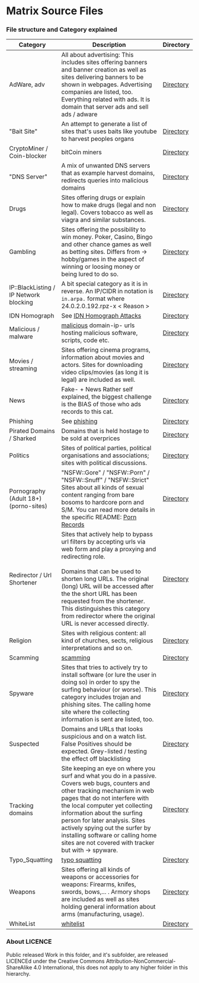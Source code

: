 # Matrix Source Files

### File structure and Category explained

[//]: # ( dirlink; using http: on purpose )

| Category                               | Description                                                                                                                                                                                                                                                                                                                                                                                       | Directory                                                                            |
|----------------------------------------|---------------------------------------------------------------------------------------------------------------------------------------------------------------------------------------------------------------------------------------------------------------------------------------------------------------------------------------------------------------------------------------------------|--------------------------------------------------------------------------------------|
| AdWare, adv                            | All about advertising: This includes sites offering banners and banner creation as well as sites delivering banners to be shown in webpages. Advertising companies are listed, too. <br> Everything related with ads. It is domain that server ads and sell ads / adware                                                                                                                          | [Directory](https://github.com/mypdns/matrix/tree/master/source/adware)              |
| "Bait Site"                            | An attempt to generate a list of sites that's uses baits like youtube to harvest peoples organs                                                                                                                                                                                                                                                                                                   | [Directory](https://github.com/mypdns/matrix/tree/master/source/bait_sites)          |
| CryptoMiner / Coin-blocker             | bitCoin miners                                                                                                                                                                                                                                                                                                                                                                                    | [Directory](https://github.com/mypdns/matrix/tree/master/source/coinblocker)         |
| "DNS Server"                           | A mix of unwanted DNS servers that as example harvest domains, redirects queries into malicious domains                                                                                                                                                                                                                                                                                           | [Directory](https://github.com/mypdns/matrix/tree/master/source/dns-servers)         |
| Drugs                                  | Sites offering drugs or explain how to make drugs (legal and non legal). Covers tobacco as well as viagra and similar substances.                                                                                                                                                                                                                                                                 | [Directory](https://github.com/mypdns/matrix/tree/master/source/drugs)               |
| Gambling                               | Sites offering the possibility to win money. Poker, Casino, Bingo and other chance games as well as betting sites. Differs from -> hobby/games in the aspect of winning or loosing money or being lured to do so.                                                                                                                                                                                 | [Directory](https://github.com/mypdns/matrix/tree/master/source/gambling)            |
| IP::BlackListing / IP Network blocking | A bit special category as it is in reverse. An IP/CIDR in notation is `in.arpa.` format where 24.0.2.0.192.rpz-x < Reason >                                                                                                                                                                                                                                                                       | [Directory](https://github.com/mypdns/matrix/tree/master/source/ip-network-blocking) |
| IDN Homograph | See [IDN Homograph Attacks](https://kb.mypdns.org/articles/MTX-A-88)                                                                                                                                                                                                                                                                       | [Directory](https://github.com/mypdns/matrix/tree/master/source/idn-homograph) |
| Malicious / malware                    | [malicious](https://kb.mypdns.org/articles/MTX/malicious) domain-ip- urls hosting malicious software, scripts, code etc.                                                                                                                                                                                                                                                                          | [Directory](https://github.com/mypdns/matrix/tree/master/source/malicious)           |
| Movies / streaming                     | Sites offering cinema programs, information about movies and actors. Sites for downloading video clips/movies (as long it is legal) are included as well.                                                                                                                                                                                                                                         | [Directory](https://github.com/mypdns/matrix/tree/master/source/movies)              |
| News                                   | Fake- + News Rather self explained, the biggest challenge is the BIAS of those who ads records to this cat.                                                                                                                                                                                                                                                                                       | [Directory](https://github.com/mypdns/matrix/tree/master/source/news)                |
| Phishing                               | See [phishing](https://kb.mypdns.org/articles/MTX/phishing)                                                                                                                                                                                                                                                                                                                                       | [Directory](https://github.com/mypdns/matrix/tree/master/source/phishing)            |
| Pirated Domains / Sharked              | Domains that is held hostage to be sold at overprices                                                                                                                                                                                                                                                                                                                                             | [Directory](https://github.com/mypdns/matrix/tree/master/source/pirated)             |
| Politics                               | Sites of political parties, political organisations and associations; sites with political discussions.                                                                                                                                                                                                                                                                                           | [Directory](https://github.com/mypdns/matrix/tree/master/source/politics)            |
| Pornography (Adult 18+) (porno-sites)  | "NSFW::Gore" / "NSFW::Porn" / "NSFW::Snuff" / "NSFW::Strict" Sites about all kinds of sexual content ranging from bare bosoms to hardcore porn and S/M. You can read more details in the specific README: [Porn Records](https://github.com/mypdns/matrix/blob/master/source/porn_filters/README.md)                                                                                              | [Directory](https://github.com/mypdns/matrix/tree/master/source/porn_filters)        |
| Redirector / Url Shortener             | Sites that actively help to bypass url filters by accepting urls via web form and play a proxying and redirecting role. <br><br> Domains that can be used to shorten long URLs. The original (long) URL will be accessed after the the short URL has been requested from the shortener. This distinguishes this category from redirector where the original URL is never accessed directly.       | [Directory](https://github.com/mypdns/matrix/tree/master/source/redirector)          |
| Religion                               | Sites with religious content: all kind of churches, sects, religious interpretations and so on.                                                                                                                                                                                                                                                                                                   | [Directory](https://github.com/mypdns/matrix/tree/master/source/religion)            |
| Scamming                               | [scamming](https://kb.mypdns.org/articles/MTX/scamming)                                                                                                                                                                                                                                                                                                                                           | [Directory](https://github.com/mypdns/matrix/tree/master/source/scamming)            |
| Spyware                                | Sites that tries to actively try to install software (or lure the user in doing so) in order to spy the surfing behaviour (or worse). This category includes trojan and phishing sites. The calling home site where the collecting information is sent are listed, too.                                                                                                                           | [Directory](https://github.com/mypdns/matrix/tree/master/source/spyware)             |
| Suspected                              | Domains and URLs that looks suspicious and on a watch list. False Positives should be expected. Grey-listed / testing the effect off blacklisting                                                                                                                                                                                                                                                 | [Directory](https://github.com/mypdns/matrix/tree/master/source/suspected)           |
| Tracking domains                       | Site keeping an eye on where you surf and what you do in a passive. Covers web bugs, counters and other tracking mechanism in web pages that do not interfere with the local computer yet collecting information about the surfing person for later analysis. Sites actively spying out the surfer by installing software or calling home sites are not covered with tracker but with -> spyware. | [Directory](https://github.com/mypdns/matrix/tree/master/source/tracking)            |
| Typo_Squatting                         | [typo squatting](https://kb.mypdns.org/articles/MTX/typosquatting)                                                                                                                                                                                                                                                                                                                                | [Directory](https://github.com/mypdns/matrix/tree/master/source/typosquatting)       |
| Weapons                                | Sites offering all kinds of weapons or accessories for weapons: Firearms, knifes, swords, bows,... . Armory shops are included as well as sites holding general information about arms (manufacturing, usage).                                                                                                                                                                                    | [Directory](https://github.com/mypdns/matrix/tree/master/source/weapons)             |
| WhiteList                              | [whitelist](https://kb.mypdns.org/articles/MTX/whitelist)                                                                                                                                                                                                                                                                                                                                         | [Directory](https://github.com/mypdns/matrix/tree/master/source/whitelist)           |

### About LICENCE

Public released Work in this folder, and it's subfolder, are released LICENCEd
under the Creative Commons Attribution-NonCommercial-ShareAlike 4.0
International, this does not apply to any higher folder in this hierarchy.
